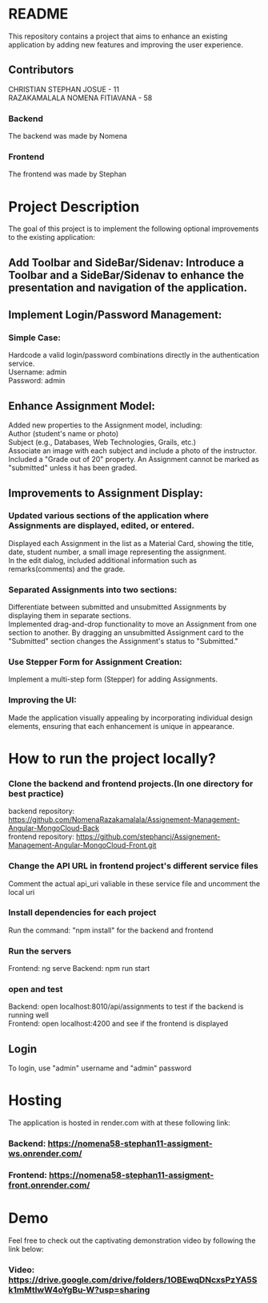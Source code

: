 # README
This repository contains a project that aims to enhance an existing application by adding new features and improving the user experience.
## Contributors
CHRISTIAN STEPHAN JOSUE - 11 <br>
RAZAKAMALALA NOMENA FITIAVANA - 58
### Backend
The backend was made by Nomena
### Frontend
The frontend was made by Stephan

# Project Description
The goal of this project is to implement the following optional improvements to the existing application:

## Add Toolbar and SideBar/Sidenav: Introduce a Toolbar and a SideBar/Sidenav to enhance the presentation and navigation of the application.

## Implement Login/Password Management:

### Simple Case: 
Hardcode a valid login/password combinations directly in the authentication service. <br>
Username: admin <br>
Password: admin <br>

## Enhance Assignment Model:

Added new properties to the Assignment model, including: <br>
Author (student's name or photo)<br>
Subject (e.g., Databases, Web Technologies, Grails, etc.)<br>
Associate an image with each subject and include a photo of the instructor.<br>
Included a "Grade out of 20" property. An Assignment cannot be marked as "submitted" unless it has been graded.

## Improvements to Assignment Display:
### Updated various sections of the application where Assignments are displayed, edited, or entered.
Displayed each Assignment in the list as a Material Card, showing the title, date, student number, a small image representing the assignment.<br>
In the edit dialog, included additional information such as remarks(comments) and the grade.

### Separated Assignments into two sections:
Differentiate between submitted and unsubmitted Assignments by displaying them in separate sections.<br>
Implemented drag-and-drop functionality to move an Assignment from one section to another. By dragging an unsubmitted Assignment card to the "Submitted" section changes the Assignment's status to "Submitted."

### Use Stepper Form for Assignment Creation:
Implement a multi-step form (Stepper) for adding Assignments.

### Improving the UI:
Made the application visually appealing by incorporating individual design elements, ensuring that each enhancement is unique in appearance.


# How to run the project locally?
### Clone the backend and frontend projects.(In one directory for best practice)
backend repository: https://github.com/NomenaRazakamalala/Assignement-Management-Angular-MongoCloud-Back <br>
frontend repository: https://github.com/stephancj/Assignement-Management-Angular-MongoCloud-Front.git

### Change the API URL in frontend project's different service files
Comment the actual api_uri valiable in these service file and uncomment the local uri

### Install dependencies for each project
Run the command: "npm install" for the backend and frontend

### Run the servers
Frontend: ng serve
Backend: npm run start

### open and test 
Backend: open localhost:8010/api/assignments to test if the backend is running well <br>
Frontend: open localhost:4200 and see if the frontend is displayed

## Login
To login, use "admin" username and "admin" password


# Hosting
The application is hosted in render.com with at these following link: <br>
### Backend: https://nomena58-stephan11-assigment-ws.onrender.com/
### Frontend: https://nomena58-stephan11-assigment-front.onrender.com/

# Demo
Feel free to check out the captivating demonstration video by following the link below: <br>
### Video: https://drive.google.com/drive/folders/1OBEwqDNcxsPzYA5Sk1mMtIwW4oYgBu-W?usp=sharing
